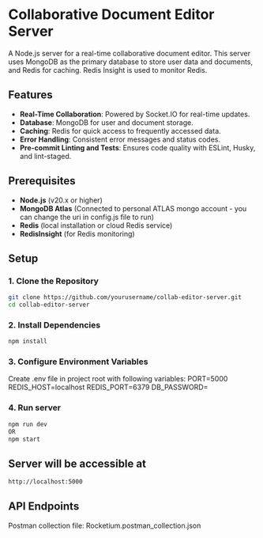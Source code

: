 # Collaborative Document Editor Server

A Node.js server for a real-time collaborative document editor. This server uses MongoDB as the primary database to store user data and documents, and Redis for caching. Redis Insight is used to monitor Redis.


## Features

- **Real-Time Collaboration**: Powered by Socket.IO for real-time updates.
- **Database**: MongoDB for user and document storage.
- **Caching**: Redis for quick access to frequently accessed data.
- **Error Handling**: Consistent error messages and status codes.
- **Pre-commit Linting and Tests**: Ensures code quality with ESLint, Husky, and lint-staged.


## Prerequisites

- **Node.js** (v20.x or higher)
- **MongoDB Atlas** (Connected to personal ATLAS mongo account - you can change the uri in config.js file to run)
- **Redis** (local installation or cloud Redis service)
- **RedisInsight** (for Redis monitoring)


## Setup

### 1. Clone the Repository

```bash
git clone https://github.com/yourusername/collab-editor-server.git
cd collab-editor-server
```

### 2. Install Dependencies

```bash
npm install
```

### 3. Configure Environment Variables

Create .env file in project root with following variables:
PORT=5000
REDIS_HOST=localhost
REDIS_PORT=6379
DB_PASSWORD=

### 4. Run server

```bash
npm run dev
OR
npm start
```

## Server will be accessible at
```bash
http://localhost:5000
```

## API Endpoints
Postman collection file: Rocketium.postman_collection.json
